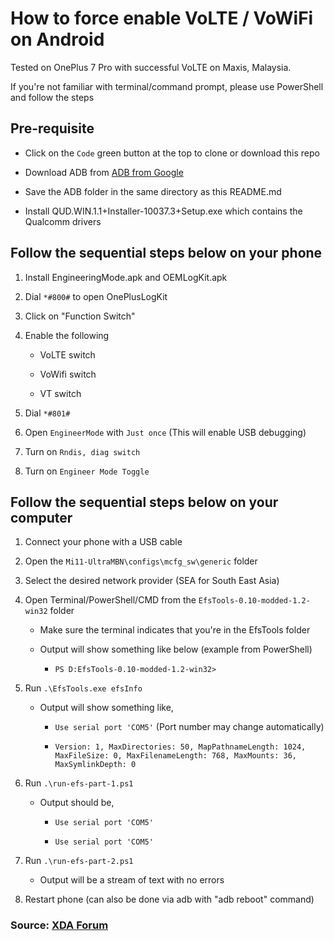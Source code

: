 # How to force enable VoLTE / VoWiFi on Android

Tested on OnePlus 7 Pro with successful VoLTE on Maxis, Malaysia.

If you're not familiar with terminal/command prompt, please use PowerShell and follow the steps

## Pre-requisite

-   Click on the `Code` green button at the top to clone or download this repo

-   Download ADB from [ADB from Google](https://developer.android.com/studio/releases/platform-tools)

-   Save the ADB folder in the same directory as this README.md

-   Install QUD.WIN.1.1+Installer-10037.3+Setup.exe which contains the Qualcomm drivers

## Follow the sequential steps below on your phone

1. Install EngineeringMode.apk and OEMLogKit.apk

2. Dial `*#800#` to open OnePlusLogKit

3. Click on "Function Switch"

4. Enable the following

    - VoLTE switch

    - VoWifi switch

    - VT switch

5. Dial `*#801#`

6. Open `EngineerMode` with `Just once` (This will enable USB debugging)

7. Turn on `Rndis, diag switch`

8. Turn on `Engineer Mode Toggle`

## Follow the sequential steps below on your computer

1. Connect your phone with a USB cable

2. Open the `Mi11-UltraMBN\configs\mcfg_sw\generic` folder

3. Select the desired network provider (SEA for South East Asia)

4. Open Terminal/PowerShell/CMD from the `EfsTools-0.10-modded-1.2-win32` folder

    - Make sure the terminal indicates that you're in the EfsTools folder

    - Output will show something like below (example from PowerShell)

        - `PS D:EfsTools-0.10-modded-1.2-win32>`

5. Run `.\EfsTools.exe efsInfo`

    - Output will show something like,

        - `Use serial port 'COM5'` (Port number may change automatically)

        - `Version: 1, MaxDirectories: 50, MapPathnameLength: 1024, MaxFileSize: 0, MaxFilenameLength: 768, MaxMounts: 36, MaxSymlinkDepth: 0`

6. Run `.\run-efs-part-1.ps1`

    - Output should be,

        - `Use serial port 'COM5'`

        - `Use serial port 'COM5'`

7. Run `.\run-efs-part-2.ps1`

    - Output will be a stream of text with no errors

8. Restart phone (can also be done via adb with "adb reboot" command)

### Source: [XDA Forum](https://forum.xda-developers.com/t/guide-activate-volte-vowifi-oos-11-ob1-ob2.4223967/)
